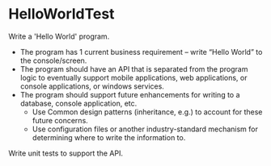 # HelloWorldTest

Write a 'Hello World' program.

* The program has 1 current business requirement – write “Hello World” to the console/screen.
* The program should have an API that is separated from the program logic to eventually support mobile applications, web applications, or console applications, or windows services.
* The program should support future enhancements for writing to a database, console application, etc.
  * Use Common design patterns (inheritance, e.g.) to account for these future concerns.
  * Use configuration files or another industry-standard mechanism for determining where to write the information to.

Write unit tests to support the API.
